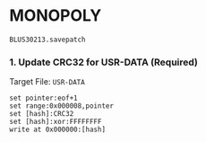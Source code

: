 # MONOPOLY  

`BLUS30213.savepatch`

### 1. Update CRC32 for USR-DATA (Required)

Target File: `USR-DATA`

```
set pointer:eof+1
set range:0x000008,pointer
set [hash]:CRC32
set [hash]:xor:FFFFFFFF
write at 0x000000:[hash]
```

